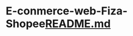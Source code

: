 # E-conmerce-web-Fiza-Shopee[README.md](https://github.com/Fizathashin05/E-conmerce-web-Fiza-Shopee/files/11421760/README.md)
